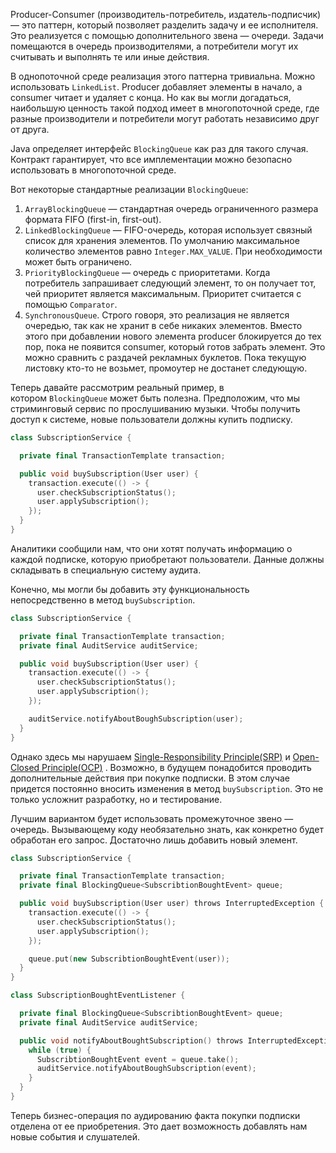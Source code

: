 Producer-Consumer (производитель-потребитель, издатель-подписчик) — это паттерн, который позволяет разделить задачу и ее исполнителя. Это реализуется с помощью дополнительного звена — очереди. Задачи помещаются в очередь производителями, а потребители могут их считывать и выполнять те или иные действия.

В однопоточной среде реализация этого паттерна тривиальна. Можно использовать `LinkedList`. Producer добавляет элементы в начало, а consumer читает и удаляет с конца. Но как вы могли догадаться, наибольшую ценность такой подход имеет в многопоточной среде, где разные производители и потребители могут работать независимо друг от друга.

Java определяет интерфейс `BlockingQueue` как раз для такого случая. Контракт гарантирует, что все имплементации можно безопасно использовать в многопоточной среде.

Вот некоторые стандартные реализации `BlockingQueue`:

1. `ArrayBlockingQueue` — стандартная очередь ограниченного размера формата FIFO (first-in, first-out).
2. `LinkedBlockingQueue` — FIFO-очередь, которая использует связный список для хранения элементов. По умолчанию максимальное количество элементов равно `Integer.MAX_VALUE`. При необходимости может быть ограничено.
3. `PriorityBlockingQueue` — очередь с приоритетами. Когда потребитель запрашивает следующий элемент, то он получает тот, чей приоритет является максимальным. Приоритет считается с помощью `Comparator`.
4. `SynchronousQueue`. Строго говоря, это реализация не является очередью, так как не хранит в себе никаких элементов. Вместо этого при добавлении нового элемента producer блокируется до тех пор, пока не появится consumer, который готов забрать элемент. Это можно сравнить с раздачей рекламных буклетов. Пока текущую листовку кто-то не возьмет, промоутер не достанет следующую.

Теперь давайте рассмотрим реальный пример, в котором `BlockingQueue` может быть полезна. Предположим, что мы стриминговый сервис по прослушиванию музыки. Чтобы получить доступ к системе, новые пользователи должны купить подписку.

```cpp
class SubscriptionService {

  private final TransactionTemplate transaction;

  public void buySubscription(User user) {
    transaction.execute(() -> {
      user.checkSubscriptionStatus();
      user.applySubscription();
    });
  }
}
```

Аналитики сообщили нам, что они хотят получать информацию о каждой подписке, которую приобретают пользователи. Данные должны складывать в специальную систему аудита.

Конечно, мы могли бы добавить эту функциональность непосредственно в метод `buySubscription`.

```cpp
class SubscriptionService {

  private final TransactionTemplate transaction;
  private final AuditService auditService;

  public void buySubscription(User user) {
    transaction.execute(() -> {
      user.checkSubscriptionStatus();
      user.applySubscription();
    });

    auditService.notifyAboutBoughSubscription(user);
  }
}
```

Однако здесь мы нарушаем [Single-Responsibility Principle(SRP)](https://en.wikipedia.org/wiki/Single-responsibility_principle) и [Open-Closed Principle(OCP)](https://en.wikipedia.org/wiki/Open%E2%80%93closed_principle#:~:text=In%20object%2Doriented%20programming%2C%20the,without%20modifying%20its%20source%20code.) . Возможно, в будущем понадобится проводить дополнительные действия при покупке подписки. В этом случае придется постоянно вносить изменения в метод `buySubscription`. Это не только усложнит разработку, но и тестирование.

Лучшим вариантом будет использовать промежуточное звено — очередь. Вызывающему коду необязательно знать, как конкретно будет обработан его запрос. Достаточно лишь добавить новый элемент.

```cpp
class SubscriptionService {

  private final TransactionTemplate transaction;
  private final BlockingQueue<SubscribtionBoughtEvent> queue;

  public void buySubscription(User user) throws InterruptedException {
    transaction.execute(() -> {
      user.checkSubscriptionStatus();
      user.applySubscription();
    });

    queue.put(new SubscribtionBoughtEvent(user));
  }
}

class SubscriptionBoughtEventListener {

  private final BlockingQueue<SubscribtionBoughtEvent> queue;
  private final AuditService auditService;

  public void notifyAboutBoughtSubscription() throws InterruptedException {
    while (true) {
      SubscribtionBoughtEvent event = queue.take();
      auditService.notifyAboutBoughSubscription(event);
    }
  }
}
```

Теперь бизнес-операция по аудированию факта покупки подписки отделена от ее приобретения. Это дает возможность добавлять нам новые события и слушателей.